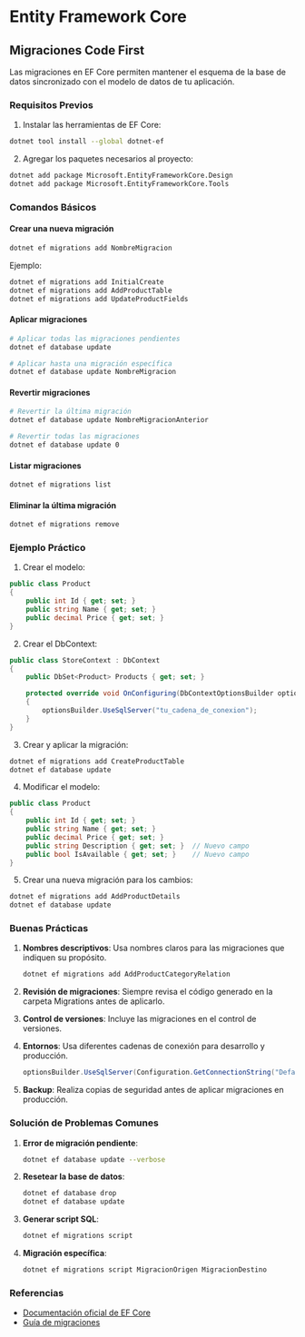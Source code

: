 # Entity Framework Core

## Migraciones Code First

Las migraciones en EF Core permiten mantener el esquema de la base de datos sincronizado con el modelo de datos de tu aplicación.

### Requisitos Previos

1. Instalar las herramientas de EF Core:

```bash
dotnet tool install --global dotnet-ef
```

2. Agregar los paquetes necesarios al proyecto:

```bash
dotnet add package Microsoft.EntityFrameworkCore.Design
dotnet add package Microsoft.EntityFrameworkCore.Tools
```

### Comandos Básicos

#### Crear una nueva migración

```bash
dotnet ef migrations add NombreMigracion
```

Ejemplo:

```bash
dotnet ef migrations add InitialCreate
dotnet ef migrations add AddProductTable
dotnet ef migrations add UpdateProductFields
```

#### Aplicar migraciones

```bash
# Aplicar todas las migraciones pendientes
dotnet ef database update

# Aplicar hasta una migración específica
dotnet ef database update NombreMigracion
```

#### Revertir migraciones

```bash
# Revertir la última migración
dotnet ef database update NombreMigracionAnterior

# Revertir todas las migraciones
dotnet ef database update 0
```

#### Listar migraciones

```bash
dotnet ef migrations list
```

#### Eliminar la última migración

```bash
dotnet ef migrations remove
```

### Ejemplo Práctico

1. Crear el modelo:

```csharp
public class Product
{
    public int Id { get; set; }
    public string Name { get; set; }
    public decimal Price { get; set; }
}
```

2. Crear el DbContext:

```csharp
public class StoreContext : DbContext
{
    public DbSet<Product> Products { get; set; }

    protected override void OnConfiguring(DbContextOptionsBuilder optionsBuilder)
    {
        optionsBuilder.UseSqlServer("tu_cadena_de_conexion");
    }
}
```

3. Crear y aplicar la migración:

```bash
dotnet ef migrations add CreateProductTable
dotnet ef database update
```

4. Modificar el modelo:

```csharp
public class Product
{
    public int Id { get; set; }
    public string Name { get; set; }
    public decimal Price { get; set; }
    public string Description { get; set; }  // Nuevo campo
    public bool IsAvailable { get; set; }    // Nuevo campo
}
```

5. Crear una nueva migración para los cambios:

```bash
dotnet ef migrations add AddProductDetails
dotnet ef database update
```

### Buenas Prácticas

1. **Nombres descriptivos**: Usa nombres claros para las migraciones que indiquen su propósito.

   ```bash
   dotnet ef migrations add AddProductCategoryRelation
   ```

2. **Revisión de migraciones**: Siempre revisa el código generado en la carpeta Migrations antes de aplicarlo.

3. **Control de versiones**: Incluye las migraciones en el control de versiones.

4. **Entornos**: Usa diferentes cadenas de conexión para desarrollo y producción.

   ```csharp
   optionsBuilder.UseSqlServer(Configuration.GetConnectionString("DefaultConnection"));
   ```

5. **Backup**: Realiza copias de seguridad antes de aplicar migraciones en producción.

### Solución de Problemas Comunes

1. **Error de migración pendiente**:

   ```bash
   dotnet ef database update --verbose
   ```

2. **Resetear la base de datos**:

   ```bash
   dotnet ef database drop
   dotnet ef database update
   ```

3. **Generar script SQL**:

   ```bash
   dotnet ef migrations script
   ```

4. **Migración específica**:
   ```bash
   dotnet ef migrations script MigracionOrigen MigracionDestino
   ```

### Referencias

- [Documentación oficial de EF Core](https://docs.microsoft.com/es-es/ef/core/managing-schemas/migrations/)
- [Guía de migraciones](https://docs.microsoft.com/es-es/ef/core/managing-schemas/migrations/?tabs=dotnet-core-cli)
